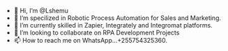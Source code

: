 - 👋 Hi, I’m @Lshemu
- 👀 I’m specilized in Robotic Process Automation for Sales and Marketing.
- 🌱 I’m currently skilled in Zapier, Integrately and Integromat platforms.
- 💞️ I’m looking to collaborate on RPA Development Projects
- 📫 How to reach me on WhatsApp...+255754325360.

<!---
Lshemu/Lshemu is a ✨ special ✨ repository because its `README.md` (this file) appears on your GitHub profile.
You can click the Preview link to take a look at your changes.
--->

